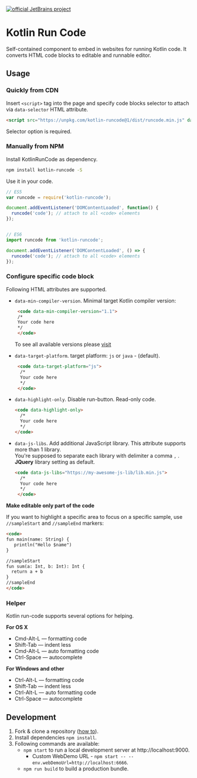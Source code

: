 [![official JetBrains project](http://jb.gg/badges/official-plastic.svg)](https://confluence.jetbrains.com/display/ALL/JetBrains+on+GitHub)

# Kotlin Run Code

Self-contained component to embed in websites for running Kotlin code. It converts 
HTML code blocks to editable and runnable editor.

## Usage

### Quickly from CDN

Insert `<script>` tag into the page and specify code blocks selector to attach via `data-selector` HTML attribute.

```html
<script src="https://unpkg.com/kotlin-runcode@1/dist/runcode.min.js" data-selector="code"></script>
```

Selector option is required.

### Manually from NPM

Install KotlinRunCode as dependency.

```bash
npm install kotlin-runcode -S
```

Use it in your code.

```js
// ES5
var runcode = require('kotlin-runcode');

document.addEventListener('DOMContentLoaded', function() {
  runcode('code'); // attach to all <code> elements
});


// ES6
import runcode from 'kotlin-runcode';

document.addEventListener('DOMContentLoaded', () => {
  runcode('code'); // attach to all <code> elements
});
```

### Configure specific code block

Following HTML attributes are supported.
- `data-min-compiler-version`. Minimal target Kotlin compiler version:

   ```html
    <code data-min-compiler-version="1.1">
    /*
    Your code here
    */
    </code>
    ```
  To see all available versions please [visit](https://try.kotlinlang.org/kotlinServer?type=getKotlinVersions)
- `data-target-platform`. target platform: `js` or `java` - (default).

  ```html
   <code data-target-platform="js">
    /*
    Your code here
    */
   </code>
   ```
- `data-highlight-only`. Disable run-button.  Read-only code.

  ```html
  <code data-highlight-only>
    /*
    Your code here
    */
  </code>

- `data-js-libs`. Add additional JavaScript library. This attribute supports more than 1 library.  
You're supposed to separate each library with delimiter a comma `,` . 
**JQuery** library setting as default.
 
  ```html
  <code data-js-libs="https://my-awesome-js-lib/lib.min.js"> 
    /*
    Your code here
    */
   </code>
  ```

**Make editable only part of the code**

If you want to highlight a specific area to focus on a specific sample, use `//sampleStart` and `//sampleEnd` markers:

```html
<code>
fun main(name: String) {
   println("Hello $name")
}

//sampleStart
fun sum(a: Int, b: Int): Int {
  return a + b
}
//sampleEnd
</code>
```

### Helper

Kotlin run-code supports several options for helping.

  **For OS X**
  
  - Cmd-Alt-L   — formatting code
  - Shift-Tab   — indent less
  - Cmd-Alt-L   — auto formatting code
  - Ctrl-Space  — autocomplete 
  
  **For Windows and other**
  
  - Ctrl-Alt-L  — formatting code
  - Shift-Tab   — indent less
  - Ctrl-Alt-L  — auto formatting code
  - Ctrl-Space  — autocomplete 
 

## Development

1. Fork & clone a repository ([how to](https://help.github.com/articles/fork-a-repo)).
2. Install dependencies `npm install`.
3. Following commands are available:
   - `npm start` to run a local development server at http://localhost:9000.
      - Custom WebDemo URL - `npm start -- --env.webDemoUrl=http://localhost:6666`. 
   - `npm run build` to build a production bundle.
